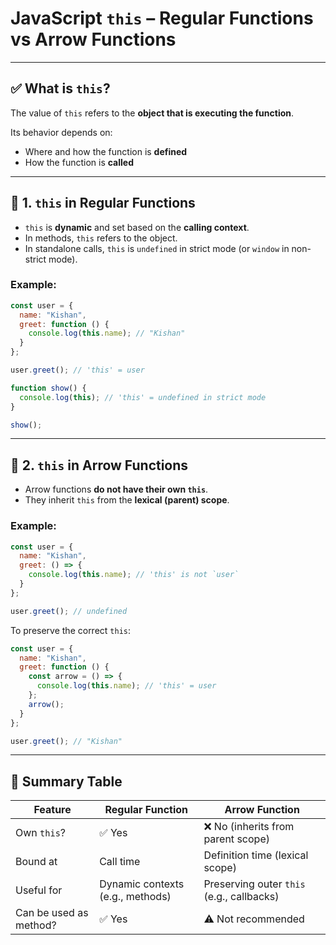 
# JavaScript `this` – Regular Functions vs Arrow Functions

---

## ✅ What is `this`?

The value of `this` refers to the **object that is executing the function**.

Its behavior depends on:
- Where and how the function is **defined**
- How the function is **called**

---

## 🔸 1. `this` in Regular Functions

- `this` is **dynamic** and set based on the **calling context**.
- In methods, `this` refers to the object.
- In standalone calls, `this` is `undefined` in strict mode (or `window` in non-strict mode).

### Example:
```javascript
const user = {
  name: "Kishan",
  greet: function () {
    console.log(this.name); // "Kishan"
  }
};

user.greet(); // 'this' = user
```

```javascript
function show() {
  console.log(this); // 'this' = undefined in strict mode
}

show();
```

---

## 🔸 2. `this` in Arrow Functions

- Arrow functions **do not have their own `this`**.
- They inherit `this` from the **lexical (parent) scope**.

### Example:
```javascript
const user = {
  name: "Kishan",
  greet: () => {
    console.log(this.name); // 'this' is not `user`
  }
};

user.greet(); // undefined
```

To preserve the correct `this`:

```javascript
const user = {
  name: "Kishan",
  greet: function () {
    const arrow = () => {
      console.log(this.name); // 'this' = user
    };
    arrow();
  }
};

user.greet(); // "Kishan"
```

---

## 🧠 Summary Table

| Feature                 | Regular Function                  | Arrow Function                        |
|--------------------------|-----------------------------------|----------------------------------------|
| Own `this`?              | ✅ Yes                            | ❌ No (inherits from parent scope)     |
| Bound at                | Call time                        | Definition time (lexical scope)       |
| Useful for              | Dynamic contexts (e.g., methods) | Preserving outer `this` (e.g., callbacks) |
| Can be used as method?  | ✅ Yes                            | ⚠️ Not recommended                     |


